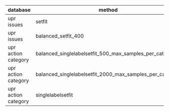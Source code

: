 | database            | method                                                   | f1     |
|---------------------|----------------------------------------------------------|--------|
| upr issues          | setfit                                                   | 74.95% |
| upr issues          | balanced_setfit_400                                      | 82.07% |
| upr action category | balanced_singlelabelsetfit_500_max_samples_per_category  | 84.12% |
| upr action category | balanced_singlelabelsetfit_2000_max_samples_per_category | 86.29% |
| upr action category | singlelabelsetfit                                        | 87.79% |